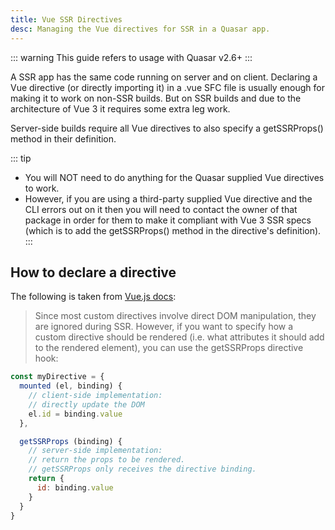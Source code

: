 ```yaml
---
title: Vue SSR Directives
desc: Managing the Vue directives for SSR in a Quasar app.
---
```


::: warning
This guide refers to usage with Quasar v2.6+
:::

A SSR app has the same code running on server and on client. Declaring a Vue directive (or directly importing it) in a .vue SFC file is usually enough for making it to work on non-SSR builds. But on SSR builds and due to the architecture of Vue 3  it requires some extra leg work.

Server-side builds require all Vue directives to also specify a getSSRProps() method in their definition.

::: tip
* You will NOT need to do anything for the Quasar supplied Vue directives to work.
* However, if you are using a third-party supplied Vue directive and the CLI errors out on it then you will need to contact the owner of that package in order for them to make it compliant with Vue 3 SSR specs (which is to add the getSSRProps() method in the directive's definition).
:::

## How to declare a directive

The following is taken from [Vue.js docs](https://vuejs.org/guide/scaling-up/ssr.html#custom-directives):

> Since most custom directives involve direct DOM manipulation, they are ignored during SSR. However, if you want to specify how a custom directive should be rendered (i.e. what attributes it should add to the rendered element), you can use the getSSRProps directive hook:

```js
const myDirective = {
  mounted (el, binding) {
    // client-side implementation:
    // directly update the DOM
    el.id = binding.value
  },

  getSSRProps (binding) {
    // server-side implementation:
    // return the props to be rendered.
    // getSSRProps only receives the directive binding.
    return {
      id: binding.value
    }
  }
}
```
